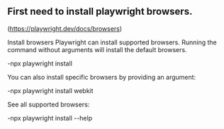 ## First need to install playwright browsers.
(https://playwright.dev/docs/browsers) 

Install browsers
Playwright can install supported browsers. Running the command without arguments will install the default browsers.

-npx playwright install

You can also install specific browsers by providing an argument:

-npx playwright install webkit

See all supported browsers:

-npx playwright install --help